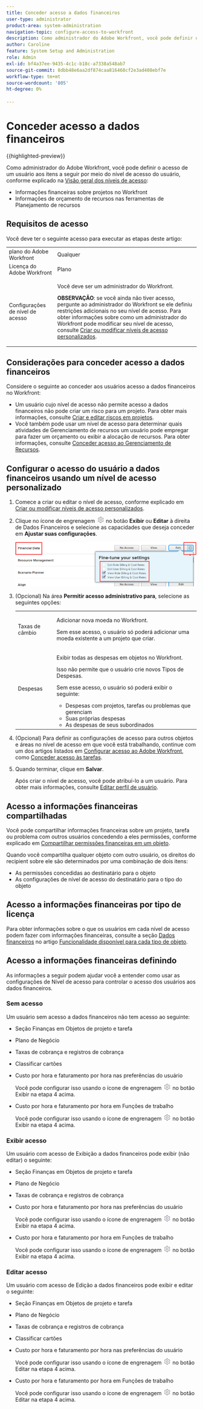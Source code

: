 ```yaml
---
title: Conceder acesso a dados financeiros
user-type: administrator
product-area: system-administration
navigation-topic: configure-access-to-workfront
description: Como administrador do Adobe Workfront, você pode definir o acesso de um usuário a dados financeiros no Workfront por meio de seu nível de acesso.
author: Caroline
feature: System Setup and Administration
role: Admin
exl-id: bf4a37ee-9435-4c1c-b18c-a7338a548ab7
source-git-commit: 8dbb48e6aa2df874caa816468cf2e3ad408ebf7e
workflow-type: tm+mt
source-wordcount: '805'
ht-degree: 0%

---
```


# Conceder acesso a dados financeiros

{{highlighted-preview}}

Como administrador do Adobe Workfront, você pode definir o acesso de um usuário aos itens a seguir por meio do nível de acesso do usuário, conforme explicado na [Visão geral dos níveis de acesso](../../../administration-and-setup/add-users/access-levels-and-object-permissions/access-levels-overview.md):

* Informações financeiras sobre projetos no Workfront
* Informações de orçamento de recursos nas ferramentas de Planejamento de recursos

## Requisitos de acesso

Você deve ter o seguinte acesso para executar as etapas deste artigo:

<table style="table-layout:auto"> 
 <col> 
 <col> 
 <tbody> 
  <tr> 
   <td role="rowheader">plano do Adobe Workfront</td> 
   <td>Qualquer</td> 
  </tr> 
  <tr> 
   <td role="rowheader">Licença do Adobe Workfront</td> 
   <td>Plano</td> 
  </tr> 
  <tr> 
   <td role="rowheader">Configurações de nível de acesso</td> 
   <td> <p>Você deve ser um administrador do Workfront.</p> <p><b>OBSERVAÇÃO</b>: se você ainda não tiver acesso, pergunte ao administrador do Workfront se ele definiu restrições adicionais no seu nível de acesso. Para obter informações sobre como um administrador do Workfront pode modificar seu nível de acesso, consulte <a href="../../../administration-and-setup/add-users/configure-and-grant-access/create-modify-access-levels.md" class="MCXref xref" data-mc-variable-override="">Criar ou modificar níveis de acesso personalizados</a>.</p> </td> 
  </tr> 
 </tbody> 
</table>

## Considerações para conceder acesso a dados financeiros

Considere o seguinte ao conceder aos usuários acesso a dados financeiros no Workfront:

* Um usuário cujo nível de acesso não permite acesso a dados financeiros não pode criar um risco para um projeto. Para obter mais informações, consulte [Criar e editar riscos em projetos](../../../manage-work/projects/define-a-business-case/create-edit-risks-on-projects.md).
* Você também pode usar um nível de acesso para determinar quais atividades de Gerenciamento de recursos um usuário pode empregar para fazer um orçamento ou exibir a alocação de recursos. Para obter informações, consulte [Conceder acesso ao Gerenciamento de Recursos](../../../administration-and-setup/add-users/configure-and-grant-access/grant-access-resource-management.md).

## Configurar o acesso do usuário a dados financeiros usando um nível de acesso personalizado

1. Comece a criar ou editar o nível de acesso, conforme explicado em [Criar ou modificar níveis de acesso personalizados](../../../administration-and-setup/add-users/configure-and-grant-access/create-modify-access-levels.md).
1. Clique no ícone de engrenagem ![](assets/gear-icon-settings.png) no botão **Exibir** ou **Editar** à direita de Dados Financeiros e selecione as capacidades que deseja conceder em **Ajustar suas configurações**.

   ![](assets/financial-data-fine-tune-nwe.png)

1. (Opcional) Na área **Permitir acesso administrativo para**, selecione as seguintes opções:

   <table style="table-layout:auto"> 
    <col> 
    <col> 
    <tbody> 
     <tr> 
      <td role="rowheader">Taxas de câmbio</td> 
      <td> <p>Adicionar nova moeda no Workfront.</p> <p>Sem esse acesso, o usuário só poderá adicionar uma moeda existente a um projeto que criar.</p> </td> 
     </tr> 
     <tr> 
      <td role="rowheader">Despesas</td> 
      <td> <p>Exibir todas as despesas em objetos no Workfront.</p> <p>Isso não permite que o usuário crie novos Tipos de Despesas.</p> <p>Sem esse acesso, o usuário só poderá exibir o seguinte:</p> 
       <ul> 
        <li>Despesas com projetos, tarefas ou problemas que gerenciam</li> 
        <li>Suas próprias despesas</li> 
        <li>As despesas de seus subordinados</li> 
       </ul> </td> 
     </tr> 
    </tbody> 
   </table>

1. (Opcional) Para definir as configurações de acesso para outros objetos e áreas no nível de acesso em que você está trabalhando, continue com um dos artigos listados em [Configurar acesso ao Adobe Workfront](../../../administration-and-setup/add-users/configure-and-grant-access/configure-access.md), como [Conceder acesso às tarefas](../../../administration-and-setup/add-users/configure-and-grant-access/grant-access-tasks.md).
1. Quando terminar, clique em **Salvar**.

   Após criar o nível de acesso, você pode atribuí-lo a um usuário. Para obter mais informações, consulte [Editar perfil de usuário](../../../administration-and-setup/add-users/create-and-manage-users/edit-a-users-profile.md).

## Acesso a informações financeiras compartilhadas

Você pode compartilhar informações financeiras sobre um projeto, tarefa ou problema com outros usuários concedendo a eles permissões, conforme explicado em [Compartilhar permissões financeiras em um objeto](../../../workfront-basics/grant-and-request-access-to-objects/share-financial-permissions-object.md).

<!--
If you make changes here, make them also in the "Grant access to" articles where this snippet had to be converted to text:
* reports, dashboards, and calendars
* financial data
* issue
-->

Quando você compartilha qualquer objeto com outro usuário, os direitos do recipient sobre ele são determinados por uma combinação de dois itens:

* As permissões concedidas ao destinatário para o objeto
* As configurações de nível de acesso do destinatário para o tipo do objeto

## Acesso a informações financeiras por tipo de licença

Para obter informações sobre o que os usuários em cada nível de acesso podem fazer com informações financeiras, consulte a seção [Dados financeiros](../../../administration-and-setup/add-users/access-levels-and-object-permissions/functionality-available-for-each-object-type.md#financia) no artigo [Funcionalidade disponível para cada tipo de objeto](../../../administration-and-setup/add-users/access-levels-and-object-permissions/functionality-available-for-each-object-type.md).

## Acesso a informações financeiras definindo

As informações a seguir podem ajudar você a entender como usar as configurações de Nível de acesso para controlar o acesso dos usuários aos dados financeiros.

### Sem acesso

Um usuário sem acesso a dados financeiros não tem acesso ao seguinte:

* Seção Finanças em Objetos de projeto e tarefa
* Plano de Negócio
* Taxas de cobrança e registros de cobrança
* <span class="preview">Classificar cartões</span>
* Custo por hora e faturamento por hora nas preferências do usuário

  Você pode configurar isso usando o ícone de engrenagem ![](assets/gear-icon-settings.png) no botão Exibir na etapa 4 acima.

* Custo por hora e faturamento por hora em Funções de trabalho

  Você pode configurar isso usando o ícone de engrenagem ![](assets/gear-icon-settings.png) no botão Exibir na etapa 4 acima.

### Exibir acesso

Um usuário com acesso de Exibição a dados financeiros pode exibir (não editar) o seguinte:

* Seção Finanças em Objetos de projeto e tarefa
* Plano de Negócio
* Taxas de cobrança e registros de cobrança
* Custo por hora e faturamento por hora nas preferências do usuário

  Você pode configurar isso usando o ícone de engrenagem ![](assets/gear-icon-settings.png) no botão Exibir na etapa 4 acima.

* Custo por hora e faturamento por hora em Funções de trabalho

  Você pode configurar isso usando o ícone de engrenagem ![](assets/gear-icon-settings.png) no botão Exibir na etapa 4 acima.

### Editar acesso

Um usuário com acesso de Edição a dados financeiros pode exibir e editar o seguinte:

* Seção Finanças em Objetos de projeto e tarefa
* Plano de Negócio
* Taxas de cobrança e registros de cobrança
* <span class="preview">Classificar cartões</span>
* Custo por hora e faturamento por hora nas preferências do usuário

  Você pode configurar isso usando o ícone de engrenagem ![](assets/gear-icon-settings.png) no botão Editar na etapa 4 acima.

* Custo por hora e faturamento por hora em Funções de trabalho

  Você pode configurar isso usando o ícone de engrenagem ![](assets/gear-icon-settings.png) no botão Editar na etapa 4 acima.
